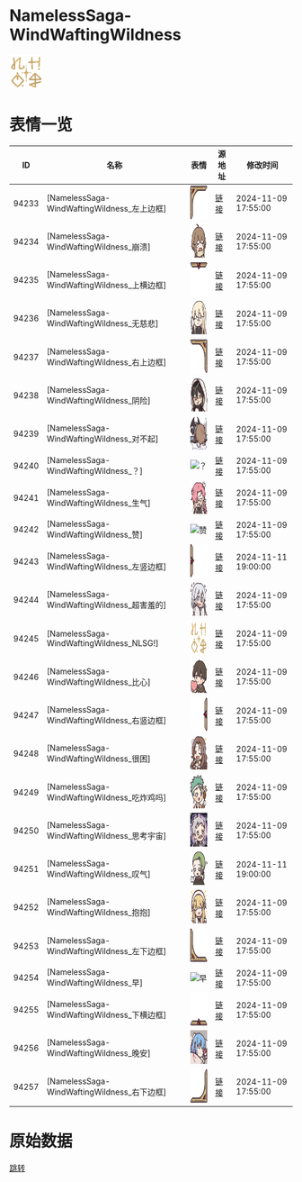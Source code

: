 # NamelessSaga-WindWaftingWildness

<img src="./cover.png" height="60" alt="cover" />

# 表情一览

|ID|名称|表情|源地址|修改时间|
|----|----|----|----|----|
|94233|[NamelessSaga-WindWaftingWildness_左上边框]|<img src="./pic/094233_%5BNamelessSaga-WindWaftingWildness_左上边框%5D.png" height="60" alt="左上边框"/>|[链接](https://i0.hdslb.com/bfs/garb/cc5133f16c09ea5026b8eb58f12f2841c7cdb1a1.png)|2024-11-09 17:55:00|
|94234|[NamelessSaga-WindWaftingWildness_崩溃]|<img src="./pic/094234_%5BNamelessSaga-WindWaftingWildness_崩溃%5D.png" height="60" alt="崩溃"/>|[链接](https://i0.hdslb.com/bfs/garb/d97c14bb6299f744a9c1fdb07084da67b674b0bc.png)|2024-11-09 17:55:00|
|94235|[NamelessSaga-WindWaftingWildness_上横边框]|<img src="./pic/094235_%5BNamelessSaga-WindWaftingWildness_上横边框%5D.png" height="60" alt="上横边框"/>|[链接](https://i0.hdslb.com/bfs/garb/e26646a105cc5cc02af6e493e73a02190964b547.png)|2024-11-09 17:55:00|
|94236|[NamelessSaga-WindWaftingWildness_无慈悲]|<img src="./pic/094236_%5BNamelessSaga-WindWaftingWildness_无慈悲%5D.png" height="60" alt="无慈悲"/>|[链接](https://i0.hdslb.com/bfs/garb/4ecb45521cab39eae7f6ca46c37e3858d572a797.png)|2024-11-09 17:55:00|
|94237|[NamelessSaga-WindWaftingWildness_右上边框]|<img src="./pic/094237_%5BNamelessSaga-WindWaftingWildness_右上边框%5D.png" height="60" alt="右上边框"/>|[链接](https://i0.hdslb.com/bfs/garb/8a4f3491ef94394d1a3582491681a777174a395f.png)|2024-11-09 17:55:00|
|94238|[NamelessSaga-WindWaftingWildness_阴险]|<img src="./pic/094238_%5BNamelessSaga-WindWaftingWildness_阴险%5D.png" height="60" alt="阴险"/>|[链接](https://i0.hdslb.com/bfs/garb/1c4441b4ec8c246a4dc6864aa026b7d91b88a85c.png)|2024-11-09 17:55:00|
|94239|[NamelessSaga-WindWaftingWildness_对不起]|<img src="./pic/094239_%5BNamelessSaga-WindWaftingWildness_对不起%5D.png" height="60" alt="对不起"/>|[链接](https://i0.hdslb.com/bfs/garb/1478a1985e666462ebf09c0301f3da3259d9e715.png)|2024-11-09 17:55:00|
|94240|[NamelessSaga-WindWaftingWildness_？]|<img src="./pic/094240_%5BNamelessSaga-WindWaftingWildness_？%5D.png" height="60" alt="？"/>|[链接](https://i0.hdslb.com/bfs/garb/0924ca4a19a7f295051fcadcbec2a8443f1b7956.png)|2024-11-09 17:55:00|
|94241|[NamelessSaga-WindWaftingWildness_生气]|<img src="./pic/094241_%5BNamelessSaga-WindWaftingWildness_生气%5D.png" height="60" alt="生气"/>|[链接](https://i0.hdslb.com/bfs/garb/0a1f4b8f420a6ee56611a9530b2595cd932af9fa.png)|2024-11-09 17:55:00|
|94242|[NamelessSaga-WindWaftingWildness_赞]|<img src="./pic/094242_%5BNamelessSaga-WindWaftingWildness_赞%5D.png" height="60" alt="赞"/>|[链接](https://i0.hdslb.com/bfs/garb/bb1c050114bc6dd630564179a443221e0b3cda24.png)|2024-11-09 17:55:00|
|94243|[NamelessSaga-WindWaftingWildness_左竖边框]|<img src="./pic/094243_%5BNamelessSaga-WindWaftingWildness_左竖边框%5D.png" height="60" alt="左竖边框"/>|[链接](https://i0.hdslb.com/bfs/garb/5a098d995507d045f9090c197b89ab34e0dda8e4.png)|2024-11-11 19:00:00|
|94244|[NamelessSaga-WindWaftingWildness_超害羞的]|<img src="./pic/094244_%5BNamelessSaga-WindWaftingWildness_超害羞的%5D.png" height="60" alt="超害羞的"/>|[链接](https://i0.hdslb.com/bfs/garb/55ca35a9415bd4641ed6fd78099835c510b143df.png)|2024-11-09 17:55:00|
|94245|[NamelessSaga-WindWaftingWildness_NLSG!]|<img src="./pic/094245_%5BNamelessSaga-WindWaftingWildness_NLSG!%5D.png" height="60" alt="NLSG!"/>|[链接](https://i0.hdslb.com/bfs/garb/890bc8452ab96febda9391038909c9c536155546.png)|2024-11-09 17:55:00|
|94246|[NamelessSaga-WindWaftingWildness_比心]|<img src="./pic/094246_%5BNamelessSaga-WindWaftingWildness_比心%5D.png" height="60" alt="比心"/>|[链接](https://i0.hdslb.com/bfs/garb/299179f2647db7240889953d0f593f87bf5c6178.png)|2024-11-09 17:55:00|
|94247|[NamelessSaga-WindWaftingWildness_右竖边框]|<img src="./pic/094247_%5BNamelessSaga-WindWaftingWildness_右竖边框%5D.png" height="60" alt="右竖边框"/>|[链接](https://i0.hdslb.com/bfs/garb/9068bf4a18b8c7cd8322baf293584cd08243bfe5.png)|2024-11-09 17:55:00|
|94248|[NamelessSaga-WindWaftingWildness_很困]|<img src="./pic/094248_%5BNamelessSaga-WindWaftingWildness_很困%5D.png" height="60" alt="很困"/>|[链接](https://i0.hdslb.com/bfs/garb/ab7833ac8dc432607949091d38b45a00b11ee6ad.png)|2024-11-09 17:55:00|
|94249|[NamelessSaga-WindWaftingWildness_吃炸鸡吗]|<img src="./pic/094249_%5BNamelessSaga-WindWaftingWildness_吃炸鸡吗%5D.png" height="60" alt="吃炸鸡吗"/>|[链接](https://i0.hdslb.com/bfs/garb/6b6e8c7ee58a010d93a90c78299e8255770dddea.png)|2024-11-09 17:55:00|
|94250|[NamelessSaga-WindWaftingWildness_思考宇宙]|<img src="./pic/094250_%5BNamelessSaga-WindWaftingWildness_思考宇宙%5D.png" height="60" alt="思考宇宙"/>|[链接](https://i0.hdslb.com/bfs/garb/8881f6e4d583c7870b0547fd5dda8cace5bdf50d.png)|2024-11-09 17:55:00|
|94251|[NamelessSaga-WindWaftingWildness_叹气]|<img src="./pic/094251_%5BNamelessSaga-WindWaftingWildness_叹气%5D.png" height="60" alt="叹气"/>|[链接](https://i0.hdslb.com/bfs/garb/cb30c97ddd00a8796a14946b7cd76c3f41dd2927.png)|2024-11-11 19:00:00|
|94252|[NamelessSaga-WindWaftingWildness_抱抱]|<img src="./pic/094252_%5BNamelessSaga-WindWaftingWildness_抱抱%5D.png" height="60" alt="抱抱"/>|[链接](https://i0.hdslb.com/bfs/garb/9119f89764be0bc1d054842cf4d187da8a373086.png)|2024-11-09 17:55:00|
|94253|[NamelessSaga-WindWaftingWildness_左下边框]|<img src="./pic/094253_%5BNamelessSaga-WindWaftingWildness_左下边框%5D.png" height="60" alt="左下边框"/>|[链接](https://i0.hdslb.com/bfs/garb/5b2664039fb826ebb1050b8c19574eb7b408b0ef.png)|2024-11-09 17:55:00|
|94254|[NamelessSaga-WindWaftingWildness_早]|<img src="./pic/094254_%5BNamelessSaga-WindWaftingWildness_早%5D.png" height="60" alt="早"/>|[链接](https://i0.hdslb.com/bfs/garb/0a85cb7da40970011d8dda716473f0b16a8c47e0.png)|2024-11-09 17:55:00|
|94255|[NamelessSaga-WindWaftingWildness_下横边框]|<img src="./pic/094255_%5BNamelessSaga-WindWaftingWildness_下横边框%5D.png" height="60" alt="下横边框"/>|[链接](https://i0.hdslb.com/bfs/garb/d8f5457a34ec2b1b2423c07efa5edc4eefe2dff1.png)|2024-11-09 17:55:00|
|94256|[NamelessSaga-WindWaftingWildness_晚安]|<img src="./pic/094256_%5BNamelessSaga-WindWaftingWildness_晚安%5D.png" height="60" alt="晚安"/>|[链接](https://i0.hdslb.com/bfs/garb/53ad39765a2d57015e01aa8a3fde737753e11863.png)|2024-11-09 17:55:00|
|94257|[NamelessSaga-WindWaftingWildness_右下边框]|<img src="./pic/094257_%5BNamelessSaga-WindWaftingWildness_右下边框%5D.png" height="60" alt="右下边框"/>|[链接](https://i0.hdslb.com/bfs/garb/f8a6f86526817cd23e71e42f2641ab900feb0d1b.png)|2024-11-09 17:55:00|

# 原始数据

[跳转](./raw.json)


